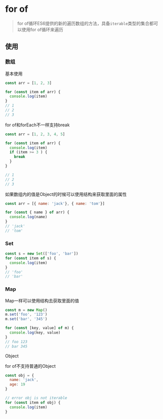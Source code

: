 # for of 

> for of循环ES6提供的新的遍历数组的方法，具备`iterable`类型的集合都可以使用for of循环来遍历

## 使用

### 数组

基本使用

```js
const arr = [1, 2, 3]

for (const item of arr) {
  console.log(item)
}
// 1
// 2
// 3
```

for of和forEach不一样支持break

```js
const arr = [1, 2, 3, 4, 5]

for (const item of arr) {
  console.log(item)
  if (item >= 3 ) {
    break
  }
}

// 1
// 2
// 3
```

如果数组内的值是Object的时候可以使用结构来获取里面的属性

```js
const arr = [{ name: 'jack'}, { name: 'tom'}]

for (const { name } of arr) {
  console.log(name)
}
// 'jack'
// 'tom'
```

### Set

```js
const s = new Set(['foo', 'bar'])
for (const item of s) {
  console.log(item)
}
// 'foo'
// 'bar'
```

### Map

Map一样可以使用结构去获取里面的值

```js
const m = new Map()
m.set('foo', '123')
m.set('bar', '345')

for (const [key, value] of m) {
  console.log(key, value)
}
// foo 123
// bar 345
```

Object

for of不支持普通的Object

```js
const obj = {
  name: 'jack',
  age: 19
}

// error obj is not iterable
for (const item of obj) {
  console.log(item)
}
```

